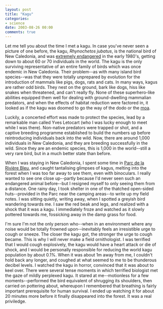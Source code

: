 ```yaml
---
layout: post
title: "Kagu"
categories:
- science
date: 2003-08-26 00:00
comments: true
---
```


<p>Let me tell you about the time I met a kagu. In case you've never seen a picture of one before, the kagu, <em>Rhynochetos jubatus</em>, is the national bird of New Caledonia, and was <a href="http://www.oneworldwildlife.org/newcaledonia.html">extremely endangered</a> in the early 1980's, getting down to about 60 or 70 individuals in the world. The kagu is the only surviving representative of an entire family of birds which was once endemic in New Caledonia. Their problem--as with many island bird species--was that they were totally unprepared by evolution for the introduction of mammals like pigs, dogs, rats and cats. In many ways, kagus are rather odd birds. They nest on the ground, bark like dogs, hiss like snakes when threatened, and can't really fly. None of these superhero-like abilities equipped them well for dealing with ground-dwelling mammalian predators, and when the effects of habitat reduction were factored in, it looked as if the kagu was doomed to go the way of the dodo or the <a href="http://www.rousette.org.uk/blog/archives/exceedingly-big-birds/">moa</a>.</p>

<p>Luckily, a concerted effort was made to protect the species, lead by a remarkable man called Yves Letocart (who I was lucky enough to meet while I was there). Non-native predators were trapped or shot, and a captive breeding programme established to build the numbers up before reintroducing individuals back into the wild. Now, there are around 1,000 individuals in New Caledonia, and they are breeding successfully in the wild. Since they are an endemic species, this is 1,000 in the world--still a very rare bird, but in a much better state than before.</p>

<p>When I was staying in New Caledonia, I spent some time in <a href="http://www.rousette.org.uk/blog/archives/riviere-bleu/">Parc de la Rivi&#232;re Bleu</a>, and caught tantalising glimpses of kagus, melting into the forest when I was too far away to see them, even with binoculars. I really wanted to see one close up--partly because I'd never seen such an endangered animal before--but I resigned myself to only seeing them from a distance. One rainy day, I took shelter in one of the thatched open-sided huts--provided in the Parc near the camping areas--to write up my field notes. I was sitting quietly, writing away, when I spotted a greyish bird wandering towards me. I saw the red beak and legs, and realized with a shock that it was a kagu. I immediately froze and watched as it slowly pottered towards me, fossicking away in the damp grass for food.</p>

<p>I'm sure I'm not the only person who--when in an environment where any noise would be totally frowned upon--inevitably feels an irresistible urge to cough or sneeze. The closer the kagu got, the stronger the urge to cough became. This is why I will never make a field ornithologist. I was terrified that I would cough explosively, the kagu would have a heart attack or die of shock, and I would be personally responsible for reducing the world kagu population by about 0.1%. When it was about 1m away from me, I couldn't hold back any longer, and coughed at what seemed to me to be thunderous decibel levels. I watched the kagu in horror, convinced that it was about to keel over. There were several tense moments in which terrified biologist met the gaze of mildly perplexed kagu. It stared at me--motionless for a few moments--performed the bird equivalent of shrugging its shoulders, then carried on pottering about, whereupon I remembered that breathing is fairly important prerequisite for human survival. I ended up watching it for about 20 minutes more before it finally disappeared into the forest. It was a real priviledge.</p>
